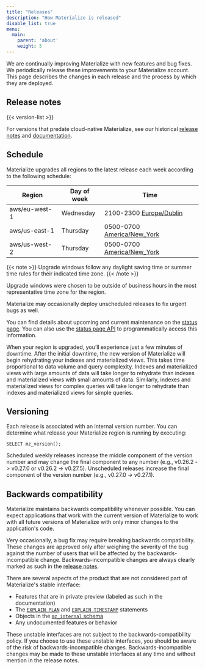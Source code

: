 ```yaml
---
title: "Releases"
description: "How Materialize is released"
disable_list: true
menu:
  main:
    parent: 'about'
    weight: 5
---
```


We are continually improving Materialize with new features and bug fixes. We
periodically release these improvements to your Materialize account. This page
describes the changes in each release and the process by which they are
deployed.

## Release notes

{{< version-list >}}

For versions that predate cloud-native Materialize, see our
historical [release notes](https://materialize.com/docs/lts/release-notes/)
and [documentation](https://materialize.com/docs/lts/).

## Schedule

Materialize upgrades all regions to the latest release each week according to
the following schedule:

Region        | Day of week | Time
--------------|-------------|-----------------------------
aws/eu-west-1 | Wednesday   | 2100-2300 [Europe/Dublin]
aws/us-east-1 | Thursday    | 0500-0700 [America/New_York]
aws/us-west-2 | Thursday    | 0500-0700 [America/New_York]

{{< note >}}
Upgrade windows follow any daylight saving time or summer time rules
for their indicated time zone.
{{< /note >}}

Upgrade windows were chosen to be outside of business hours in the most
representative time zone for the region.

Materialize may occasionally deploy unscheduled releases to fix urgent bugs as well.

You can find details about upcoming and current maintenance on the [status
page](https://status.materialize.com). You can also use the [status page API](https://status.materialize.com/api) to programmatically access this information.

When your region is upgraded, you’ll experience just a few minutes of downtime. After the initial downtime, the new version of Materialize will begin rehydrating your indexes and materialized views. This takes time proportional to data volume and query complexity. Indexes and materialized views with large amounts of data will take longer to rehydrate than indexes and materialized views with small amounts of data. Similarly, indexes and materialized views for complex queries will take longer to rehydrate than indexes and materialized views for simple queries.

## Versioning

Each release is associated with an internal version number. You can determine
what release your Materialize region is running by executing:

```
SELECT mz_version();
```

Scheduled weekly releases increase the middle component of the version number
and may change the final component to any number (e.g., v0.26.2 -> v0.27.0 or v0.26.2 -> v0.27.5).
Unscheduled releases increase the final component of the version number (e.g., v0.27.0 -> v0.27.1).

## Backwards compatibility

Materialize maintains backwards compatibility whenever possible. You can expect
applications that work with the current version of Materialize to work with all
future versions of Materialize with only minor changes to the application's
code.

Very occasionally, a bug fix may require breaking backwards compatibility. These
changes are approved only after weighing the severity of the bug against the
number of users that will be affected by the backwards-incompatible change.
Backwards-incompatible changes are always clearly marked as such in the [release
notes](#release-notes).

There are several aspects of the product that are not considered part of
Materialize's stable interface:

  * Features that are in private preview (labeled as such in the documentation)
  * The [`EXPLAIN PLAN`](/sql/explain-plan) and [`EXPLAIN TIMESTAMP`](/sql/explain-timestamp) statements
  * Objects in the [`mz_internal` schema](/sql/system-catalog/mz_internal)
  * Any undocumented features or behavior

These unstable interfaces are not subject to the backwards-compatibility policy.
If you choose to use these unstable interfaces, you should be aware of the risk
of backwards-incompatible changes. Backwards-incompatible changes may be made to
these unstable interfaces at any time and without mention in the release notes.

[America/New_York]: https://time.is/New_York
[Europe/Dublin]: https://time.is/Dublin

